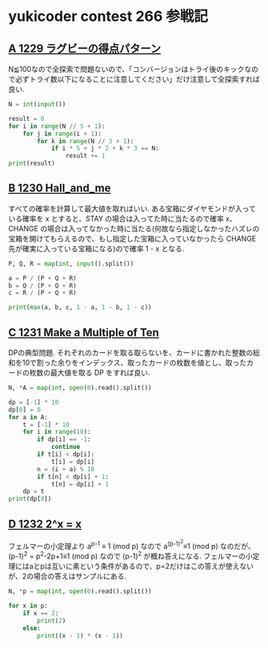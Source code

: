 # yukicoder contest 266 参戦記

## [A 1229 ラグビーの得点パターン](https://yukicoder.me/problems/no/1229)

N≦100なので全探索で問題ないので、「コンバージョンはトライ後のキックなので必ずトライ数以下になることに注意してください」だけ注意して全探索すれば良い.

```python
N = int(input())

result = 0
for i in range(N // 5 + 1):
    for j in range(i + 1):
        for k in range(N // 3 + 1):
            if i * 5 + j * 2 + k * 3 == N:
                result += 1
print(result)
```

## [B 1230 Hall_and_me](https://yukicoder.me/problems/no/1230)

すべての確率を計算して最大値を取ればいい. ある宝箱にダイヤモンドが入っている確率を x とすると、STAY の場合は入ってた時に当たるので確率 x、CHANGE の場合は入ってなかった時に当たる(何故なら指定しなかったハズレの宝箱を開けてもらえるので、もし指定した宝箱に入っていなかったら CHANGE 先が確実に入っている宝箱になる)ので確率 1 - x となる.

```python
P, Q, R = map(int, input().split())

a = P / (P + Q + R)
b = Q / (P + Q + R)
c = R / (P + Q + R)

print(max(a, b, c, 1 - a, 1 - b, 1 - c))
```

## [C 1231 Make a Multiple of Ten](https://yukicoder.me/problems/no/1231)

DPの典型問題. それぞれのカードを取る取らないを、カードに書かれた整数の総和を10で割った余りをインデックス、取ったカードの枚数を値とし、取ったカードの枚数の最大値を取る DP をすれば良い.

```python
N, *A = map(int, open(0).read().split())

dp = [-1] * 10
dp[0] = 0
for a in A:
    t = [-1] * 10
    for i in range(10):
        if dp[i] == -1:
            continue
        if t[i] < dp[i]:
            t[i] = dp[i]
        n = (i + a) % 10
        if t[n] < dp[i] + 1:
            t[n] = dp[i] + 1
    dp = t
print(dp[0])
```

## [D 1232 2^x = x](https://yukicoder.me/problems/no/1232)

フェルマーの小定理より a<sup>p-1</sup> ≡ 1 (mod p) なので a<sup>(p-1)<sup>2</sup></sup>≡1 (mod p) なのだが、(p-1)<sup>2</sup> = p<sup>2</sup>-2p+1≡1 (mod p) なので (p-1)<sup>2</sup> が概ね答えになる. フェルマーの小定理にはaとpは互いに素という条件があるので、p=2だけはこの答えが使えないが、2の場合の答えはサンプルにある.

```python
N, *p = map(int, open(0).read().split())

for x in p:
    if x == 2:
        print(2)
    else:
        print((x - 1) * (x - 1))
```
